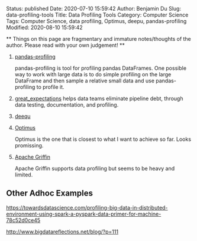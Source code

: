 Status: published
Date: 2020-07-10 15:59:42
Author: Benjamin Du
Slug: data-profiling-tools
Title: Data Profiling Tools
Category: Computer Science
Tags: Computer Science, data profiling, Optimus, deepu, pandas-profiling
Modified: 2020-08-10 15:59:42

**
Things on this page are fragmentary and immature notes/thoughts of the author.
Please read with your own judgement!
**


1. [pandas-profiling](https://github.com/pandas-profiling/pandas-profiling)

    pandas-profiling is tool for profiling pandas DataFrames.
    One possible way to work with large data is to do simple profiling on the large DataFrame 
    and then sample a relative small data and use pandas-profiling to profile it.

2. [great_expectations](https://github.com/great-expectations/great_expectations)
    helps data teams eliminate pipeline debt, through data testing, documentation, and profiling.

2. [deequ](https://github.com/awslabs/deequ)

1. [Optimus](https://github.com/ironmussa/Optimus)

    Optimus is the one that is closest to what I want to achieve so far. 
    Looks promissing.

2. [Apache Griffin](https://github.com/apache/griffin)

    Apache Griffin supports data profiling but seems to be heavy and limited.

## Other Adhoc Examples 

https://towardsdatascience.com/profiling-big-data-in-distributed-environment-using-spark-a-pyspark-data-primer-for-machine-78c52d0ce45

http://www.bigdatareflections.net/blog/?p=111
